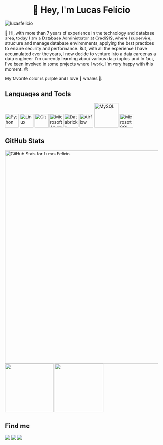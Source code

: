 <h1 align='center'>👋 Hey, I'm Lucas Felício</h1>

![lucasfelicio](https://github.com/lucasfelicio/lucasfelicio/assets/36642104/c31ad33a-c3e2-4d6d-9f9b-a55d5f41908e)

🙋 Hi, with more than 7 years of experience in the technology and database area, today I am a Database Administrator at CrediSIS, where I supervise, structure and manage database environments, applying the best practices to ensure security and performance.
But, with all the experience I have accumulated over the years, I now decide to venture into a data career as a data engineer. I'm currently learning about various data topics, and in fact, I've been involved in some projects where I work. I'm very happy with this moment. 🙃

My favorite color is purple and I love 🐋 whales 🐳.

Languages and Tools
---
<div>
  <img src="https://cdn.freebiesupply.com/logos/large/2x/python-5-logo-png-transparent.png" width="45" alt="Python">
  <img src="https://pngimg.com/uploads/linux/linux_PNG13.png" width="45" alt="Linux">
  <img src="https://git-scm.com/images/logos/downloads/Git-Icon-1788C.png" width="45" alt="Git">
  <img src="https://seeklogo.com/images/M/microsoft-azure-logo-2575D39E82-seeklogo.com.png" width="45" alt="Microsoft Azure">
  <img src="https://lh3.googleusercontent.com/j-urjH7S4JY9op3WIGELnPm_cBxin_zlzOWBQVIfILAaBbRNnl5HPuwWIFnhdJT2DsixEfL_whHngFzFSZ6Q=w240-h240" width="45" alt="Databricks">
  <img src="https://airflow.apache.org/docs/apache-airflow/1.10.15/_images/pin_large.png" width="45" alt="Airflow">
  <img src="https://1000logos.net/wp-content/uploads/2020/08/MySQL-Logo.png" width="80" alt="MySQL">
  <img src="https://i.pinimg.com/originals/00/47/41/004741d0cd8e7face0e44392387ac18c.png" width="45" alt="Microsoft SQL Server">
</div>


GitHub Stats
---

<img src="https://github-readme-stats.vercel.app/api?username=lucasfelicio&show_icons=true&include_all_commits=true&count_private=true&theme=jolly&hide_border=true&layout=compact" alt="GitHub Stats for Lucas Felício" width="700">
<div>
  <img loading="lazy" height="160em" src="https://github-readme-stats.vercel.app/api/top-langs/?username=lucasfelicio&theme=jolly&show_icons=true&hide_border=true&layout=compact">
  <img loading="lazy" height="160em" src="https://github-readme-streak-stats.herokuapp.com/?user=lucasfelicio&theme=jolly&hide_border=true">
</div>

Find me
---

<div>
  <a href="https://www.linkedin.com/in/lucasfeliccio" target="_blank"><img loading="lazy" src="https://img.shields.io/badge/-LinkedIn-%230077B5?style=for-the-badge&logo=linkedin&logoColor=white" target="_blank"></a> 
  <a href="https://instagram.com/lucasfeliccio" target="_blank"><img loading="lazy" src="https://img.shields.io/badge/-Instagram-%23E4405F?style=for-the-badge&logo=instagram&logoColor=white" target="_blank"></a>
  <a href = "mailto:lucasfeliccio@gamil.com"><img loading="lazy" src="https://img.shields.io/badge/Gmail-D14836?style=for-the-badge&logo=gmail&logoColor=white" target="_blank"></a>
</div>
